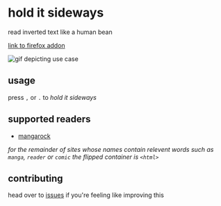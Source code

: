 hold it sideways
================
read inverted text like a human bean

[link to firefox addon](https://addons.mozilla.org/en-US/firefox/addon/hold-it-sideways/)

![gif depicting use case](https://media.giphy.com/media/l3mZidmRfCYlZjhFS/giphy.gif)

usage
-----
press `,` or `.` to *hold it sideways*

supported readers
-----------------
* [mangarock](https://mangarock.com/)

*for the remainder of sites whose names contain relevent words such as `manga`, `reader` or `comic` the flipped
container is `<html>`* 

contributing
------------
head over to [issues](https://github.com/kootoopas/hold-it-sideways/issues) if you're feeling like improving this
